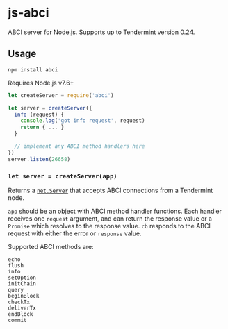 # js-abci

ABCI server for Node.js. Supports up to Tendermint version 0.24.

## Usage

`npm install abci`

Requires Node.js v7.6+

```js
let createServer = require('abci')

let server = createServer({
  info (request) {
    console.log('got info request', request)
    return { ... }
  }

  // implement any ABCI method handlers here
})
server.listen(26658)
```

### `let server = createServer(app)`

Returns a [`net.Server`](https://nodejs.org/api/net.html#net_class_net_server) that accepts ABCI connections from a Tendermint node.

`app` should be an object with ABCI method handler functions. Each handler receives one `request` argument, and can return the response value or a `Promise` which resolves to the response value. `cb` responds to the ABCI request with either the error or `response` value.

Supported ABCI methods are:

```
echo
flush
info
setOption
initChain
query
beginBlock
checkTx
deliverTx
endBlock
commit
```
